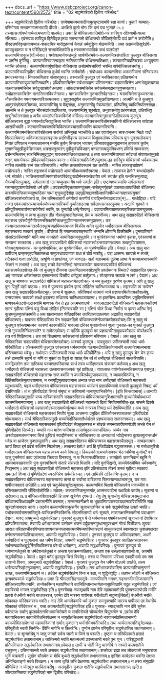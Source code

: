 +++
dbcs_url = "https://www.dsbcproject.org/canon-text/content/560/2573"
title = "02 सद्धर्मपरिग्रहो द्वितीयः परिच्छेदः"

+++
सद्धर्मपरिग्रहो द्वितीयः परिच्छेदः।
एवमेषामात्मभावादीनामुत्सृष्टानामपि रक्षा कार्या। कुतः? यस्मात्-
परिभोगाय सत्त्वानामात्मभावादि दीयते।
अरक्षिते कुतो भोगः किं दत्तं यन्न भुज्यते॥५॥
तस्मात्सत्त्वोपभोगार्थमात्मभावादि पालयेत्।
उक्तं हि बोधिसत्त्वप्रातिमोक्षे-परं शारिपुत्र रक्षिष्यामीत्यात्मा रक्षितव्यः। एवंरूपया शारिपुत्र हितैषि[क]तया समन्वागतो बोधिसत्त्वो जीवितहेतोरपि पापं कर्म न करोतीति॥
वीरदत्तपरिपृच्छायामप्याह-शकटमित्र भारोद्वहनार्थ केवलं धर्मबुद्धिना बोढव्यमिति। तथा अक्षयमतिसूत्रेऽपि-कायदुःखतया च न परिखिद्यते सत्त्वावेक्षितयेति॥
तच्चात्मभावादिकं कथं पालयेत्? कल्याणमित्रानुत्स(र्गा)र्जनात्। यथोक्तमार्यगण्डव्यूहे आर्यश्रीसंभवेन-कल्याणमित्रसंधारिताः कुलपुत्र बोधिसत्त्वा न पतन्ति दुर्गतिषु। कल्याणमित्रसमन्वाहृता नातिक्रामन्ति बोधिसत्त्वशिक्षाम्। कल्याणमित्रप्रतिच्छन्ना अभ्युद्गता भवन्ति लोकात्। कल्याणमित्रपर्युपासिता बोधिसत्त्वा असंप्रमोषचारिणो भवन्ति सर्वबोधिसत्त्वचर्यासु। कल्याणमित्रपरिगृहीता बोधिसत्त्वा दुर्धर्षा भवन्ति कर्मक्लेशैः। संबोधकाः कल्याणमित्रा अकरणीयानां संनिवारकाः प्रमादस्थानात्। निष्कासयितारः संसारपुरात्। तस्मात्तर्हि कुलपुत्र एवं मनसिकारात् प्रतिप्रश्रब्धेन कल्याणमित्राण्युपसंक्रमितव्यानि। पृथिवीसमचित्तेन सर्वभारवहना परिणमनतया वज्रसमचित्तेन अनाभेद्याशयतया चक्रवालसमचित्तेन सर्वदुःखासंप्रवेधनतया। लोकदाससमचित्तेन सर्वकर्मसमदानाजुगुप्सनतया। रजोहरणसमचित्तेन मानातिमानविवर्जनतया। यानसमचित्तेन गुरुभारनिर्वहनतया। श्रसमचित्तेनाक्रुध्यनतया। नौसंमचित्तेन गमनागमनापरित्रस्यतनया। सुपुत्रसदृशेन कल्याणमित्रमुखवीक्षणतया। आत्मनि च ते कुलपुत्र आतुरसंज्ञोत्पादयितव्या, कल्याणमित्रेषु च वैद्यसंज्ञा, अनुशासनीषु भैषज्यसंज्ञा, प्रतिपत्तिषु व्याधिनिर्घातनसंज्ञा। आत्मनि च ते कुलपुत्र भीरुसंज्ञोत्पादयितव्या, कल्याणमित्रेषु शूरसंज्ञा, अनुशासनीषु प्रहरणसंज्ञा, प्रतिपत्तिषु शत्रुनिर्घातनसंज्ञा॥ अत्रैव अचलोपासिकाविमोक्षे वर्णितम्-कल्याणमित्रानुशासनीप्रतिपन्नस्य कुलपुत्र बोधिसत्त्वस्य बुद्धा भगवन्तोऽभिराद्धचित्ता भवन्ति। कल्याणमित्रवचनाविलोमस्थायिनो बोधिसत्त्वस्य सर्वज्ञता आसन्नीभवति। कल्याणमित्रवचनाविचिकित्सकस्यासन्नीभवन्ति कल्याणमित्राणि। कल्याणमित्रमनसिकाराविरहितस्य सर्वार्था अभिमुखा भवन्तीति॥ अत एवार्यसुधनः सारध्वजस्य भिक्षोः पादौ शिरसाभिवन्द्य अनिकशतसहस्त्रकृत्वः प्रदक्षिणीकृत्य सारध्वजं भिक्षुमवलोक्य प्रणिपत्य पुनः पुनरवलोकयन् नियतं प्रणिपतन् नमस्यन्नवनमन् मनसि कुर्वन् चिन्तयन् भावयन् परिभावयन्नुदानमुदानयन् हाक्कारं कुर्वन् गुणानभिमुखीकुर्वन्निगमयन् अत्रसन्ननुस्मरन् दृढीकुर्वन्नविजहन् मनसागमयन्नुपनिबध्नन् प्रणिधिं समवसरन् दर्शनमभिलषन् स्वरनिमित्तमुद्गृह्णन् यावत्तस्यान्तिकात्प्रक्रान्तः॥ तथा कल्याणमित्रागतां सर्वज्ञतां संपश्यन्नश्रुमुखो रुदन् यावन्मेघस्य द्रमिडस्यान्तिकात्प्रक्रान्तः॥
बोधिसत्त्वप्रतिमोक्षेऽप्युक्तम्-इह शारिपुत्र बोधिसत्त्वो धर्मकामतया नास्ति तल्लोके रत्नं यन्न परित्यजति। नास्ति तत्कायोपस्थानं यन्न करोति। नास्ति तज्जङ्घाप्रेषणं यन्नोत्सहते। नास्ति तद्वाक्कर्म यन्नोत्सहते आचार्योपाध्यायगौरवतया। पेयालं। तत्कस्य हेतोः? बन्धच्छेदायैष धर्मः संवर्तते। जातिजराव्याधिमरणशोकपरिदेवदुःखदौर्मनस्यच्छेदायैष धर्मः संवर्तत इति रत्नचित्तमुत्पाद्य, भैषज्यचित्तमुत्पाद्य, सर्वसत्त्वानां ग्लान्यव्युपशमायैष धर्मः संवर्तत इति। एष्टव्यश्चास्माभिः सर्वसत्त्वानां ग्लान्यव्युपशमायैवंरूपो धर्म इति॥
उग्रदत्तपरिपृच्छायामप्युक्तम्-सचेत्पुनर्गृहपते पाठस्वाध्यायार्थिको बोधिसत्त्वः कस्यचिदन्तिकाच्चतुष्पादिकां गाथां शृणुयादुद्दिशेद्वा उद्गृह्णीयाद्दानशीलक्षान्तिवीर्यध्यानप्रज्ञासंप्रयुक्तां बोधिसत्त्वसंभारोपचयं वा, तेन तस्मिन्नाचार्ये धर्मगौरवं करणीयं यावद्भिर्नामपदव्यञ्ज[न].... गाथोद्दिष्टा। यदि तावत् एवंकल्पांस्तस्याचार्यस्योपस्थानपरिचर्यां कुर्यादशठतया सर्वलाभसत्कारपूजया। अद्यापि गृहपते न प्रतिपूरितमाचार्यस्याचर्यगौरवं भवति, कः पुनर्वादो धर्म[गौरवम्]॥
प्रज्ञापारमितायामष्टसाहस्त्रिकायामप्युक्तम्-कल्याणमित्रेषु च त्वया कुलपुत्र तीव्रं गौरवमुत्पादयितव्यम्, प्रेम च करणीयम्। अथ खलु सदाप्ररुदितो बोधिसत्त्वो महासत्त्व एवंरूपैर्गुणैर्गौरवमनसिकारैर्गच्छन्ननुपूर्वेणान्यतमनगरमनुप्राप्तम्। तत्र तस्यान्तरापणमध्यगतस्यैतदभूत्यन्न्वहमिममात्मभावं विक्रीय अनेन मूल्येन धर्मोद्गतस्य बोधिसत्त्वस्य महासत्त्वस्य सत्कारं कुर्याम्। दीर्घरात्रं हि ममात्मभावसहस्त्राणि भग्नानि क्षीणानि विक्रीतानि। पुनरपरिमाणे संसारेऽपरिमाणानि यानि मया कामहेतोः कामनिदानमनुभूतानि। न पुनरेवंरूपाणां धर्माणां कृतशः, एवंरूपाणां वा सत्त्वानां सत्काराय। अथ खलु सदाप्ररुदितो बोधिसत्त्वो महासत्त्वोऽन्तरापणमध्यगतः शब्दमुदीरयामास, घोषमनुश्रावयामास- कः पुरुषेणार्थिकः, कः पुरुषेणार्थिकः, कः पुरुषेणार्थिक इति। पेयालं। अथ खलु मारः पापीयान् ब्राम्हणगृहपतिकांस्तथा समुपस्थापयामास यथा तं घोषं नाश्रौषुः। यदा आत्मनः क्रायकं न लभते, तदैकान्तं गत्वा प्रारोदीत्, अश्रूणि च प्रावर्तयत्, एवं चावदत्- अहो बतास्माकं दुर्लभा लाभा ये वयमात्मभावस्यापि क्रेतारं न लभामहे। अथ खलु शक्रो देवानामिन्द्रो माणवकरूपेण यावत्सदाप्ररुदितं बोधिसत्त्वं महासत्त्वमेतदवोचत्-किं त्वं कुलपुत्र दीनमना उत्कण्ठितमानसोऽश्रूणि प्रवर्तयमानः स्थितः? सदाप्ररुदित एवमाह- अहं माणवक धर्मकामतया इममात्मभावं विक्रीय धर्मपूजां कर्तुकामः। सोऽहमस्य क्रायकं न लभे। पेयालं। अथ खलु स माणवकः सदाप्ररुदितं बोधिसत्त्वं महासत्त्वमेतदवोचत्- न मम कुलपुत्र पुरुषेण कृत्यम्। अपि तु खलु पुनः पितुर्मे यज्ञो यष्टव्यः। तत्र मे पुरुषस्य हृदयेन कृत्यं लोहितेन चास्थिमज्जया च। तद्दास्यसि त्वं क्रयेण?अथ खलु सदाप्ररुदितस्यैतदभूत्- लाभा मे सुलब्धाः, परिनिष्पन्नं चात्मानं जाने प्रज्ञापारमितोपायकौशल्येषु, यन्मयात्मनः क्रायको लब्धो हृदयस्य रुधिरस्य चास्थिमञ्जायाश्च। स हृष्टचित्तः कल्यचित्तः प्रमुदित्तचित्तस्तं माणवकमेतदवोचत्दास्यामि माणवक येन ते इत आत्मभावादर्थः। यावत्सदाप्ररुदितो बोधिसत्त्वो महासत्त्वस्तीक्ष्णं शस्त्रं गृहीत्वा दक्षिणं बाहुं विध्वा लोहितं [निस्त्रावयति स्म ] दक्षिणं चोरुं विध्वा निर्मासं च कृत्वा अस्थि मेत्तुं कुडयमूलमुपसंक्रामति॥
अथ खल्वन्यतरा श्रेष्ठिदारिका उपरिप्रासादतलगता अद्राक्षीत् सदाप्ररुदितं बोधिसत्त्वम्। यावत्सा श्रेष्ठिदारिका येन सदाप्ररुदितो बोधिसत्त्वस्तेनोपसंक्रम्यैतदवोचत्-किं नु खलु त्वं कुलपुत्र एवंरूपामात्मनः कारणां कारयसीति? यावत्सा दरिका पूजाप्रयोजनं श्रुत्वा पुनराह-का पुनस्ते कुलपुत्र ततो गुणजातिर्निष्पत्स्यते? स तामेतदवोचत्-स दारिके कुलपुत्रो मम प्रज्ञापारमितामुपायकौशल्यं चोपदेक्ष्यति। तत्र वयं शिक्षिष्यामः। तत्र वयं शिक्षमाणाः सर्वसत्त्वानां प्रतिशरणं भविष्यामः। पेयालं। अथ खलु सा श्रेष्ठिदारिका सदाप्ररुदितं बोधिसत्वमेतदवोचत्-आश्चर्य कुलपुत्र। यावदुदाराः प्रणीतश्चामी त्वया धर्माः परिकीर्तिताः। एकैकस्यापि कुलपुत्र एवंरूपस्य धर्मस्यार्थाय गङ्गानदीवालिकोपमानपि कल्पानेवमात्मभावाः परित्यक्तव्या भवेयुः। तथोदाराः प्रणीताश्चामी त्वया धर्माः परिकीर्तिताः। अपि तु खलु कुलपुत्र येन येन कृत्य तत्ते दास्यामि सुवर्ण वा मणिं वा मुक्तां वा वैडूर्य वा यावत् येन त्वं तं धर्मोद्गतं बोधिसत्त्वं सत्करिष्यसि। यावद्विस्तरेण तया दारिकया पञ्चशतपरिवारया सार्धं तस्य धर्मोद्गतस्य संक्रमणं कर्तव्यम्॥
अथ खलु धर्मोद्गतो बोधिसत्त्वो महासत्त्वः उत्थायासनात्स्वकं गृहं प्राविक्षत्। यावत्सप्त वर्षाण्येकसमधिसमापन्न एवाभूत्। सदाप्ररुदितो बोधिसत्त्वो महासत्त्वः सप्त वर्षाणि न कामवितर्कमुत्पादयामास, न व्यापादवितर्कम्, न विहिंसावितर्कमुत्पादयामास, न रसगृद्धिमुत्पादयामास अन्यत्र कदा नाम धर्मोद्गतो बोधिसत्त्वो महासत्त्वो व्युत्थास्यति, यद्वयं धर्मोद्गतस्य बोधिसत्त्वस्य महासत्त्वस्य धर्मासनं प्रज्ञापयिष्यामो यत्रासौ कुलपुत्रो निषद्य धर्मं देशयिष्यति। तं च पृथिवीप्रदेशं सिक्तं संमृष्टं च करिष्यामो नानापुष्पाभिकीर्णम्। [इति चिन्तयाभास]॥ तान्यपि श्रेष्ठिदारिकाप्रमुखाणि पञ्च दारिकाशतानि सदाप्ररुदितस्य बोधिसत्वस्यानुशिक्षमाणानि द्वाभ्यामेवेर्यापथाभ्यां कालमतिनामयामासुः। अथ खलु सदाप्ररुदितो बोधिसत्त्वो महासत्त्वो दिव्यं निर्घोषमश्रौषीत्-इतः सप्तमे दिवसे धर्मोद्गतो बोधिसत्त्वो महासत्त्वोऽस्मात्समाघेर्व्युत्थाय मध्ये नगरस्य निषद्य धर्म देशयिष्यतीति। अथ खलु सदाप्ररुदितो बोधिसत्त्वो महासत्त्वस्तं निर्घोषं श्रुत्वा आत्तमनाः प्रमुदितः प्रीतिसौमनस्यजातस्तं पृथिवीप्रदेशं शोधयामास। सार्ध श्रेष्ठिदारिकाप्रमुखैः पञ्चभिर्दारिकाशतैर्धर्मासनं प्रज्ञपयामास सप्तरत्नमयम्। अथ खलु सदाप्ररुदितो बोधिसत्त्वो महासत्त्वस्तं पृथिवीप्रदेशं सेक्तुकामश्च न चोदकं समन्तात्पर्येषमाणोऽपि लभते येन तं पृथिवीप्रदेशं सिञ्चेत्। यथापि नाम मारेण पापीयसा तत्सर्वमुदकमन्तर्धापितम्- अप्येव नाम अस्योदकमलभमानस्य चित्तं दुःखितं स्याद्दौर्मनस्यं च भवेच्चित्तस्य वा अन्यथात्वं भवेद्येनास्य कुशलमूलान्तर्धानं भवेन्न वा भ्राजेरन् कुशलमूलानि। अथ खलु सदाप्ररुदितस्य बोधिसत्त्वस्य महासत्त्वस्यैतदभूत् - यत्र्वहमात्मनः कायं विघ्वा इमं प्रदेशं रुधिरेण सिञ्चेयम्। तत्कस्य हेतोः? अयं हि पृथिवीप्रदेश उद्धतरजस्कः। मा रजोधातुरितो धर्मोद्गतस्य बोधिसत्त्वस्य महासत्त्वस्य काये निपततु। किमहमनेनात्मभावेनावश्यं भेदनधर्मिणा कुर्याम्? वरं खलु पुनर्ममायं काय एवंरूपया क्रियया विनश्यतु, न च निःसामर्थ्यक्रियया। कामहेतोः कामनिदानं बहूनि मे आत्मभावसहस्त्राणि पुनः पुनरपरिमाणे संसारे संसरतो भिन्नानि। यदि पुनर्भिद्यन्ते, काममेवंरूपेष्विव धर्मस्थानेषु भिद्यन्ताम्॥
अथ खलु सदाप्ररुदितो बोधिसत्त्वो महासत्त्व इति प्रतिसंख्याय तीक्ष्णं शस्त्रं गृहीत्वा स्वकायं समन्ततो विध्वा तं पृथिवीप्रदेशं स्वरूधिरेण सर्वमसिञ्चत्। एवं ताभिरपि दारिकाभिः कृतम्। न च सदाप्ररुदितस्य बोधिसत्त्वस्य महासत्त्वस्य तासां वा सर्वासां दारिकाणां चित्तस्यान्यथात्वमभूत्, यत्र मारः पापीयानवतारं लभेतेति॥
अत एवं चतुर्धर्मकसूत्रेऽप्युक्तम्- कल्याणमित्रं भिक्षवो बोधिसत्त्वेन यावज्जीवं न परित्यक्तव्यमपि जीवितहेतोरिति॥
तदेवम्-
कल्याणमित्रानुत्सर्गात्
आत्मभावादीनां रक्षादिकं कार्यम्॥
सूत्राणां च सदेक्षणात्॥६॥
बोधिसत्त्वशिक्षापदानि हि प्रायः सूत्रेष्वेव दृश्यन्ते। तेषु तेषु सूत्रान्तेषु बोधिसत्त्वसमुदाचारा बोधिसत्त्वशिक्षापदानि प्रज्ञप्तानीति वचनात्। तस्मात्तदनीक्षणे मा भूदापत्तिरापन्नस्याप्यज्ञानादविरतिरिति सदा सूत्रदर्शनायादरः कार्यः। तदनेन कल्याणमित्रानुत्सर्गेण सूत्रान्तदर्शनेन च सर्वः सद्धर्मपरिग्रह उक्तो भवति॥
यथोक्तमार्यसागरमतिसूत्रे-याभिरक्षरनिरुक्तिभिः सोऽनभिलाप्यो धर्मः सूच्यते, तासामक्षरनिरुक्तीनां यदाधारणं देशना, यावद् अयमुच्यते सद्धर्मपरिग्रहः। पुनरपरं कुलपुत्र ये ते धर्मभाणका एषामेवंरूपाणां सूत्रान्तानां देशयितारः प्रतिपत्तिसाराश्च, तेषामपि धर्मभाणकानां यत्सेवनं भजनं पर्युपासनमुत्थानमुपस्थानं गौरवं चित्रीकारः शुश्रषा आरक्षा परिग्रहश्चीवरपिण्डपात्रशयनासनग्लानप्रत्ययभैषज्यपरिष्कारदानं साधुकारदानं स्वाम्यारक्षा कुशलपक्षरक्षा वर्णभाषणमवर्णप्रतिच्छादनता, अयमपि सद्धर्मपरिग्रहः। पेयालं। पुनरपरं कुलपुत्र या अविवादपरमता, अधर्मे धर्मवादिनां च पुद्गलानां सह धर्मेण निग्रहः, अयमपि सद्धर्मपरिग्रहः। पुनरपरं कुलपुत्र अप्रतिहतसंतानस्य सर्वसत्त्वप्रमोक्षबुद्धेर्निरामिषचित्तस्य परेभ्यो धर्मदानम्, अयमपि सद्धधर्मपरिग्रहः। पुनरपरं कुलपुत्र यो धर्मश्रवणहेतुको वा धर्मदेशनाहेतुको व अन्तश एकक्रमव्यतिहारः, अन्तश एक उच्छ्वासप्रश्वासो वा, अयमपि सद्धर्मपरिग्रहः। पेयालं। प्रह्रुतं बतेदं कुलपुत्र चित्तं विषयेषु। तस्य या निवारणा परिरक्षा एकाग्रीभावो दमः शम उपशमो विनयः, अयमुच्यते सद्धर्मपरिग्रहः। पेयालं। पुनरपरं कुलपुत्र येन धर्मेण योऽधर्मः प्रवर्तते, तस्य धर्मस्यापरिग्रहोऽनुपादानम्, अयमपि सद्धर्मपरिग्रहः। इत्यदि॥
तत्र धर्मभाणकसेवादिना कल्याणमित्रानुत्सर्ग उक्तः, कल्याणमित्रलक्षणं च। तदेतेन सद्धर्मपरिग्रहेण विना न रक्षा, न शुद्धिर्नवृद्धिः। ततश्च सोऽपि न बोधिसत्त्व इत्यवश्यकार्यः सद्धर्मपरिग्रहः॥
उक्तं हि श्रीमालासिंहनादसूत्रे- यान्यपीमानि भगवन् गङ्गानदीवालिकासमानि बोधिसत्त्वप्रणिधानानि, तान्येकस्मिन् महाप्रणिधाने उपनिक्षिप्तान्यन्तर्गतान्यनुप्रतिष्ठानि यदुत सद्धर्मपरिग्रहे। एवं महाविषयो भगवन् सद्धर्मपरिग्रह इति॥
पुनरत्रैवाह-स्याद्यथापि नाम देवि महाबलवतोऽपि पुरुषस्याल्पोऽपि मर्मणि प्रहारो वेधनीयो भवति बाधाकरश्च, एवमेव देवि मारस्य पापीयसः परीत्तोऽपि सद्धर्मप[रिग्रहो] वेधनीयो भवति, शोकावहः परिदेवकरश्च भवति। नाहं देवि अन्यमेकमपि धर्म कुशलं समनुपश्यामि मारस्य पापीयस एवं वेधनीयं शोकावहं परिदेवकरं च , यथा अयमल्पोऽपि[सद्ध]र्मपरिग्रह इति॥
पुनराह- स्याद्यथापि नाम देवि सुमेरुः पर्वतराजः सर्वान् कुलपर्वतानभिभवन्नभिरोचते च समभिरोचते चोच्चत्वेन विपुलत्वेन च ,एवमेव देवि महायानिकस्य कायजीवितनिरपेक्षस्य न चागृहीतचित्तस्य सद्धर्मपरिग्रहो नवयानसंप्रस्थितानामपि कायजीवितसापेक्षाणां महायानिकानां सर्वान् कुशलान् धर्मानभिभवतीत्यादि॥
तथा आर्यसागरमतिसूत्रेऽप्याह-
परिगृहीतो भवती जिनेभि-
र्देवेभि नागेभि च किन्नरेभिः।
पुण्येन ज्ञानेन परिगृहीतः
सद्धर्मधारित्व तथागतानाम्॥पेयालं॥
स शून्यक्षेत्रेषु न जातु जायते
सर्वत्र जातौ च जिनं स पश्यति।
दृष्ट्वा च तस्मिँल्लभते प्रसादं
सद्धर्मधारित्व तथागतानाम्॥
जातिस्मरो भवति महात्मधर्मा
प्रवज्यलाभी भवते पुनः पुनः।
परिशुद्धचारी प्रतिपत्तिसारः 
सद्धर्मधारित्व तथागतानाम्॥पेयालं॥
लाभी च भोती विदु धारणीये 
न नश्यते कल्पशतेभि यच्छुभम्।
प्रतिभानवन्तो भवते असक्तः 
सद्धर्मधारित्व तथागतानाम्॥
शक्रोऽथ ब्रह्मा तथ लोकपालो 
मनुष्यराजा भुवि चक्रवर्ती।
सुखेन सौख्येन स बोधि बुध्यते
सद्धर्मधारित्व तथागतानाम्॥
द्वात्रिंश कायेऽस्य भवन्ति लक्षणा
अनिन्दिताङ्गो भवते विचक्षणः।
न तस्य तृप्तिं लभि प्रेक्षमाणाः
सद्धर्मधारित्व तथागतानाम्॥
न तस्य संमुह्यति बोधिचित्तं
न चोद्भुरः पारमिताचरीषु।
असंगृहीतः कुशलः शतेभिः 
सद्धर्मधारित्व तथागतानाम्॥इति॥
शीलपारमितायां सद्धर्मपरिग्रहो नाम द्वितीयः परिच्छेदः॥
